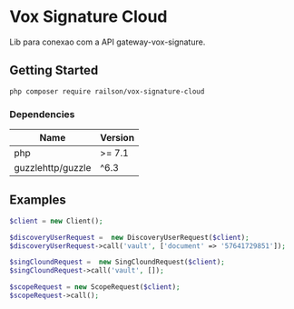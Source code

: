 # Vox Signature Cloud

Lib para conexao com a API gateway-vox-signature.

## Getting Started
```php composer require railson/vox-signature-cloud ```


### Dependencies

| Name | Version|
| --- | --- |
| php | \>= 7.1 |
| guzzlehttp/guzzle | ^6.3 |

## Examples

```php
$client = new Client();

$discoveryUserRequest =  new DiscoveryUserRequest($client);
$discoveryUserRequest->call('vault', ['document' => '57641729851']);

$singCloundRequest =  new SingCloundRequest($client);
$singCloundRequest->call('vault', []);

$scopeRequest = new ScopeRequest($client);
$scopeRequest->call();
```


